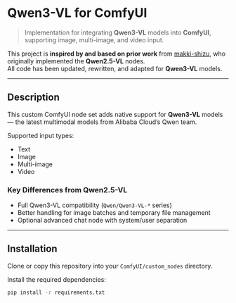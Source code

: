 # Qwen3-VL for ComfyUI

> Implementation for integrating **Qwen3-VL** models into **ComfyUI**, supporting image, multi-image, and video input.

This project is **inspired by and based on prior work** from [makki-shizu](https://github.com/MakkiShizu/), who originally implemented the **Qwen2.5-VL** nodes.  
All code has been updated, rewritten, and adapted for **Qwen3-VL** models.

---

## Description

This custom ComfyUI node set adds native support for **Qwen3-VL** models — the latest multimodal models from Alibaba Cloud’s Qwen team.

Supported input types:
- Text
- Image
- Multi-image
- Video

### Key Differences from Qwen2.5-VL
- Full Qwen3-VL compatibility (`Qwen/Qwen3-VL-*` series)
- Better handling for image batches and temporary file management
- Optional advanced chat node with system/user separation

---

## Installation

Clone or copy this repository into your `ComfyUI/custom_nodes` directory.

Install the required dependencies:

```bash
pip install -r requirements.txt
```